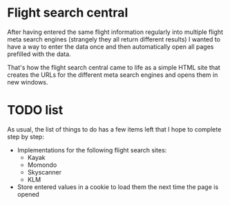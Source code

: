 # Flight search central

After having entered the same flight information regularly into multiple flight meta search engines (strangely they all return different results) I wanted to have a way to enter the data once and then automatically open all pages prefilled with the data.

That's how the flight search central came to life as a simple HTML site that creates the URLs for the different meta search engines and opens them in new windows.

# TODO list

As usual, the list of things to do has a few items left that I hope to complete step by step:

* Implementations for the following flight search sites:
  * Kayak
  * Momondo
  * Skyscanner
  * KLM
* Store entered values in a cookie to load them the next time the page is opened
